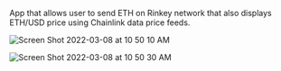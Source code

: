 App that allows user to send ETH on Rinkey network that also displays ETH/USD price using Chainlink data price feeds.


![Screen Shot 2022-03-08 at 10 50 10 AM](https://user-images.githubusercontent.com/97472796/157305254-84743f93-ca2d-4721-8b77-855d527cc6c8.png)

![Screen Shot 2022-03-08 at 10 50 30 AM](https://user-images.githubusercontent.com/97472796/157305299-0eaa3d55-e1c9-49ec-b089-07690f0cf6e1.png)

